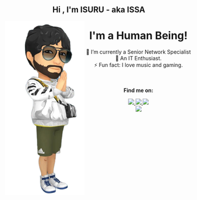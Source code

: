 <div align="center">
  
## Hi , I'm ISURU - aka ISSA

  <p >   
    
<img align = "left" src="https://raw.githubusercontent.com/issaadhi/issaadhi/main/image/bit3.png" />  
  </p>
  
  
# I'm a Human Being!

 🌱 I’m currently a Senior Network Specialist <br>
 👀 An IT Enthusiast. <br>
 ⚡ Fun fact: I love  music and gaming. <br>
  
<br>

  <b>Find me on:</b>

  <div>
    <a href="https://www.linkedin.com/in/isuruadhikari/">
      <img src="https://img.shields.io/badge/LinkedIn-0077B5?style=for-the-badge&logo=linkedin&logoColor=white">
    </a>
    <a href="mailto:isuruadhikari2@gmail.com?">
      <img src="https://img.shields.io/badge/Gmail-D14836?style=for-the-badge&logo=gmail&logoColor=white"/>
    </a>
    <a href="https://www.hackerrank.com/isuruadhikari2">
      <img src="https://img.shields.io/badge/-Hackerrank-2EC866?style=for-the-badge&logo=HackerRank&logoColor=white">
    </a> <br>
    <a href="https://issaadhi.weebly.com">
      <img src="https://img.shields.io/badge/Blog-0A0A0A?style=for-the-badge&logo=blogger&logoColor=white">
    </a>
    
  </div>


